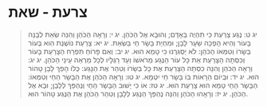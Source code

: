 # צרעת - שאת 

> יג ט: נֶגַע צָרַעַת כִּי תִהְיֶה בְּאָדָם; וְהוּבָא אֶל הַכֹּהֵן.
> יג י: וְרָאָה הַכֹּהֵן וְהִנֵּה שְׂאֵת לְבָנָה בָּעוֹר וְהִיא הָפְכָה שֵׂעָר לָבָן; וּמִחְיַת בָּשָׂר חַי בַּשְׂאֵת.
> יג יא: צָרַעַת נוֹשֶׁנֶת הִוא בְּעוֹר בְּשָׂרוֹ וְטִמְּאוֹ הַכֹּהֵן:  לֹא יַסְגִּרֶנּוּ כִּי טָמֵא הוּא.
> יג יב: וְאִם פָּרוֹחַ תִּפְרַח הַצָּרַעַת בָּעוֹר וְכִסְּתָה הַצָּרַעַת אֵת כָּל עוֹר הַנֶּגַע מֵרֹאשׁוֹ וְעַד רַגְלָיו לְכָל מַרְאֵה עֵינֵי הַכֹּהֵן.
> יג יג: וְרָאָה הַכֹּהֵן וְהִנֵּה כִסְּתָה הַצָּרַעַת אֶת כָּל בְּשָׂרוֹ וְטִהַר אֶת הַנָּגַע:  כֻּלּוֹ הָפַךְ לָבָן טָהוֹר הוּא.
> יג יד: וּבְיוֹם הֵרָאוֹת בּוֹ בָּשָׂר חַי יִטְמָא.
> יג טו: וְרָאָה הַכֹּהֵן אֶת הַבָּשָׂר הַחַי וְטִמְּאוֹ:  הַבָּשָׂר הַחַי טָמֵא הוּא צָרַעַת הוּא.
> יג טז: אוֹ כִי יָשׁוּב הַבָּשָׂר הַחַי וְנֶהְפַּךְ לְלָבָן; וּבָא אֶל הַכֹּהֵן.
> יג יז: וְרָאָהוּ הַכֹּהֵן וְהִנֵּה נֶהְפַּךְ הַנֶּגַע לְלָבָן וְטִהַר הַכֹּהֵן אֶת הַנֶּגַע טָהוֹר הוּא. 
 

